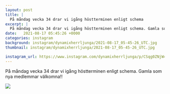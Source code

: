 ```yaml
---
layout: post
title: |
  På måndag vecka 34 drar vi igång höstterminen enligt schema
excerpt: |
  På måndag vecka 34 drar vi igång höstterminen enligt schema. Gamla som nya medlemmar välkomna!!
date:   2021-08-17 05:45:26 +0000
categories: instagram
background: instagram/dynamixherrljunga/2021-08-17_05-45-26_UTC.jpg
thumbnail: instagram/dynamixherrljunga/2021-08-17_05-45-26_UTC.jpg

instagram_url: https://www.instagram.com/dynamixherrljunga/p/CSqg0ZNjW4s
---
```

På måndag vecka 34 drar vi igång höstterminen enligt schema. Gamla som nya medlemmar välkomna!!



<img src='{{ site.baseurl }}/instagram/dynamixherrljunga/2021-08-17_05-45-26_UTC.jpg' class='img-fluid' />
